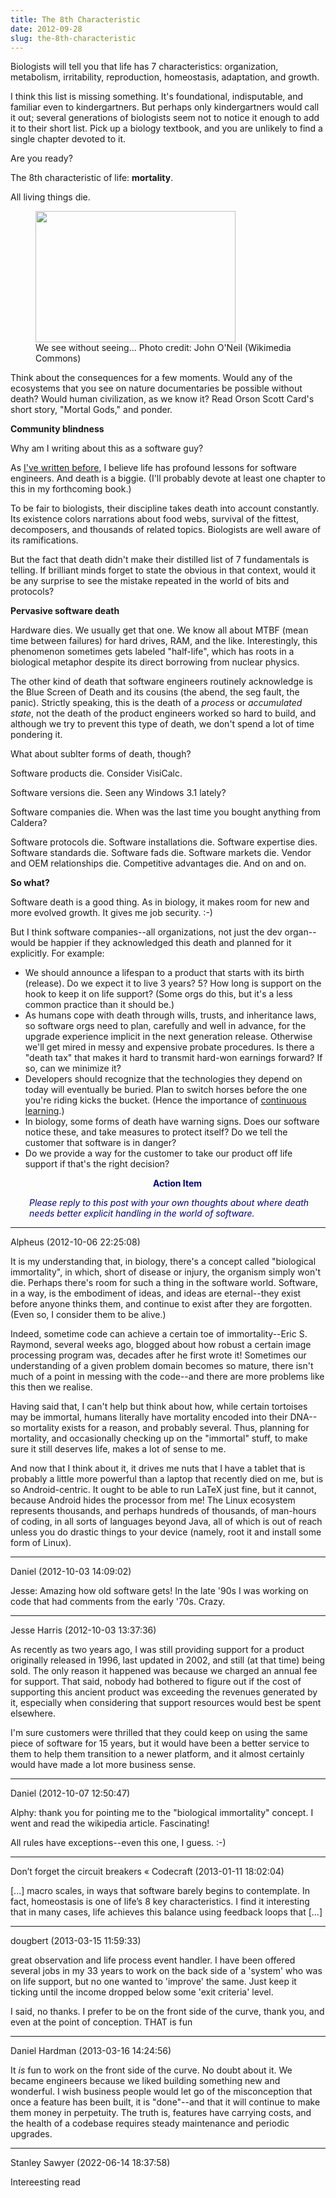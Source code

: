 ```yaml
---
title: The 8th Characteristic
date: 2012-09-28
slug: the-8th-characteristic
---
```


Biologists will tell you that life has 7 characteristics: organization, metabolism, irritability, reproduction, homeostasis, adaptation, and growth.

I think this list is missing something. It's foundational, indisputable, and familiar even to kindergartners. But perhaps only kindergartners would call it out; several generations of biologists seem not to notice it enough to add it to their short list. Pick up a biology textbook, and you are unlikely to find a single chapter devoted to it.

Are you ready?

The 8th characteristic of life: <strong>mortality</strong>.

All living things die.

<figure><img title="a dead deer..." alt="" src="http://upload.wikimedia.org/wikipedia/commons/thumb/b/b6/Roadkill_on_Route_170_Okatie_Hwy_by_the_Chechessee_River%2C_SC%2C_USA%2C_jjron_09.04.2012.jpg/320px-Roadkill_on_Route_170_Okatie_Hwy_by_the_Chechessee_River%2C_SC%2C_USA%2C_jjron_09.04.2012.jpg" width="320" height="210" /><figcaption>We see without seeing... Photo credit: John O'Neil (Wikimedia Commons)</figcaption></figure>

Think about the consequences for a few moments. Would any of the ecosystems that you see on nature documentaries be possible without death? Would human civilization, as we know it? Read Orson Scott Card's short story, "Mortal Gods," and ponder.

<strong>Community blindness</strong>

Why am I writing about this as a software guy?

<!--more-->As <a title="How Software Is Like Biology" href="how-software-is-like-biology.md">I've written before</a>, I believe life has profound lessons for software engineers. And death is a biggie. (I'll probably devote at least one chapter to this in my forthcoming book.)

To be fair to biologists, their discipline takes death into account constantly. Its existence colors narrations about food webs, survival of the fittest, decomposers, and thousands of related topics. Biologists are well aware of its ramifications.

But the fact that death didn't make their distilled list of 7 fundamentals is telling. If brilliant minds forget to state the obvious in that context, would it be any surprise to see the mistake repeated in the world of bits and protocols?

<strong>Pervasive software death</strong>

Hardware dies. We usually get that one. We know all about MTBF (mean time between failures) for hard drives, RAM, and the like. Interestingly, this phenomenon sometimes gets labeled "half-life", which has roots in a biological metaphor despite its direct borrowing from nuclear physics.

The other kind of death that software engineers routinely acknowledge is the Blue Screen of Death and its cousins (the abend, the seg fault, the panic). Strictly speaking, this is the death of a <em>process</em> or <em>accumulated state</em>, not the death of the product engineers worked so hard to build, and although we try to prevent this type of death, we don't spend a lot of time pondering it.

What about sublter forms of death, though?

Software products die. Consider VisiCalc.

Software versions die. Seen any Windows 3.1 lately?

Software companies die. When was the last time you bought anything from Caldera?

Software protocols die. Software installations die. Software expertise dies. Software standards die. Software fads die. Software markets die. Vendor and OEM relationships die. Competitive advantages die. And on and on.

<strong>So what?</strong>

Software death is a good thing. As in biology, it makes room for new and more evolved growth. It gives me job security. :-)

But I think software companies--all organizations, not just the dev organ--would be happier if they acknowledged this death and planned for it explicitly. For example:
<ul>
	<li>We should announce a lifespan to a product that starts with its birth (release). Do we expect it to live 3 years? 5? How long is support on the hook to keep it on life support? (Some orgs do this, but it's a less common practice than it should be.)</li>
	<li>As humans cope with death through wills, trusts, and inheritance laws, so software orgs need to plan, carefully and well in advance, for the upgrade experience implicit in the next generation release. Otherwise we'll get mired in messy and expensive probate procedures. Is there a "death tax" that makes it hard to transmit hard-won earnings forward? If so, can we minimize it?</li>
	<li>Developers should recognize that the technologies they depend on today will eventually be buried. Plan to switch horses before the one you're riding kicks the bucket. (Hence the importance of <a title="Julie Jones: Learn voraciously." href="julie-jones-learn-voraciously.md">continuous learning</a>.)</li>
	<li>In biology, some forms of death have warning signs. Does our software notice these, and take measures to protect itself? Do we tell the customer that software is in danger?</li>
	<li>Do we provide a way for the customer to take our product off life support if that's the right decision?</li>
</ul>
<p style="padding-left:30px;text-align:center;"><strong><span style="color:#000080;">Action Item</span></strong></p>
<p style="padding-left:30px;"><em><span style="color:#000080;">Please reply to this post with your own thoughts about where death needs better explicit handling in the world of software.</span></em></p>

---

Alpheus (2012-10-06 22:25:08)

It is my understanding that, in biology, there's a concept called "biological immortality", in which, short of disease or injury, the organism simply won't die.  Perhaps there's room for such a thing in the software world.  Software, in a way, is the embodiment of ideas, and ideas are eternal--they exist before anyone thinks them, and continue to exist after they are forgotten.  (Even so, I consider them to be alive.)

Indeed, sometime code can achieve a certain toe of immortality--Eric S. Raymond, several weeks ago, blogged about how robust a certain image processing program was, decades after he first wrote it!  Sometimes our understanding of a given problem domain becomes so mature, there isn't much of a point in messing with the code--and there are more problems like this then we realise.

Having said that, I can't help but think about how, while certain tortoises may be immortal, humans literally have mortality encoded into their DNA--so mortality exists for a reason, and probably several.  Thus, planning for mortality, and occasionally checking up on the "immortal" stuff, to make sure it still deserves life, makes a lot of sense to me.

And now that I think about it, it drives me nuts that I have a tablet that is probably a little more powerful than a laptop that recently died on me, but is so Android-centric.  It ought to be able to run LaTeX just fine, but it cannot, because Android hides the processor from me!  The Linux ecosystem represents thousands, and perhaps hundreds of thousands, of man-hours of coding, in all sorts of languages beyond Java, all of which is out of reach unless you do drastic things to your device (namely, root it and install some form of Linux).

---

Daniel (2012-10-03 14:09:02)

Jesse: Amazing how old software gets! In the late '90s I was working on code that had comments from the early '70s. Crazy.

---

Jesse Harris (2012-10-03 13:37:36)

As recently as two years ago, I was still providing support for a product originally released in 1996, last updated in 2002, and still (at that time) being sold. The only reason it happened was because we charged an annual fee for support. That said, nobody had bothered to figure out if the cost of supporting this ancient product was exceeding the revenues generated by it, especially when considering that support resources would best be spent elsewhere.

I'm sure customers were thrilled that they could keep on using the same piece of software for 15 years, but it would have been a better service to them to help them transition to a newer platform, and it almost certainly would have made a lot more business sense.

---

Daniel (2012-10-07 12:50:47)

Alphy: thank you for pointing me to the "biological immortality" concept. I went and read the wikipedia article. Fascinating!

All rules have exceptions--even this one, I guess. :-)

---

Don&#8217;t forget the circuit breakers &laquo; Codecraft (2013-01-11 18:02:04)

[...] macro scales, in ways that software barely begins to contemplate. In fact, homeostasis is one of life’s 8 key characteristics. I find it interesting that in many cases, life achieves this balance using feedback loops that [...]



---

dougbert (2013-03-15 11:59:33)

great observation and life process event handler.
I have been offered several jobs in my 33 years to work on the back side of a 'system' who was on life support, but no one wanted to 'improve' the same. Just keep it ticking until the income dropped below some 'exit criteria' level.

I said, no thanks.  I prefer to be on the front side of the curve, thank you, and even at the point of conception. THAT is fun

---

Daniel Hardman (2013-03-16 14:24:56)

It *is* fun to work on the front side of the curve. No doubt about it. We became engineers because we liked building something new and wonderful. I wish business people would let go of the misconception that once a feature has been built, it is "done"--and that it will continue to make them money in perpetuity. The truth is, features have carrying costs, and the health of a codebase requires steady maintenance and periodic upgrades.









---

Stanley Sawyer (2022-06-14 18:37:58)

Intereesting read
